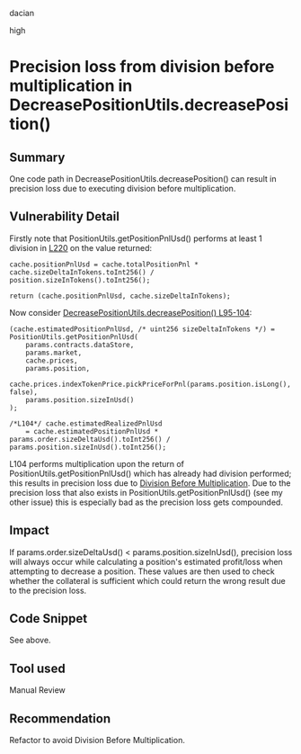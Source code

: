 dacian

high

# Precision loss from division before multiplication in DecreasePositionUtils.decreasePosition()

## Summary
One code path in DecreasePositionUtils.decreasePosition() can result in precision loss due to executing division before multiplication.

## Vulnerability Detail
Firstly note that PositionUtils.getPositionPnlUsd() performs at least 1 division in [L220](https://github.com/sherlock-audit/2023-04-gmx/blob/main/gmx-synthetics/contracts/position/PositionUtils.sol#L220) on the value returned:

```solidity
cache.positionPnlUsd = cache.totalPositionPnl * cache.sizeDeltaInTokens.toInt256() / position.sizeInTokens().toInt256();

return (cache.positionPnlUsd, cache.sizeDeltaInTokens);
```

Now consider [DecreasePositionUtils.decreasePosition() L95-104](https://github.com/sherlock-audit/2023-04-gmx/blob/main/gmx-synthetics/contracts/position/DecreasePositionUtils.sol#L95-L104):

```solidity
(cache.estimatedPositionPnlUsd, /* uint256 sizeDeltaInTokens */) = PositionUtils.getPositionPnlUsd(
	params.contracts.dataStore,
	params.market,
	cache.prices,
	params.position,
	cache.prices.indexTokenPrice.pickPriceForPnl(params.position.isLong(), false),
	params.position.sizeInUsd()
);

/*L104*/ cache.estimatedRealizedPnlUsd 
	= cache.estimatedPositionPnlUsd * params.order.sizeDeltaUsd().toInt256() / params.position.sizeInUsd().toInt256();
```

L104 performs multiplication upon the return of PositionUtils.getPositionPnlUsd() which has already had division performed; this results in precision loss due to [Division Before Multiplication](https://dacian.me/precision-loss-errors#heading-division-before-multiplication). Due to the precision loss that also exists in PositionUtils.getPositionPnlUsd() (see my other issue) this is especially bad as the precision loss gets compounded.

## Impact
If params.order.sizeDeltaUsd() < params.position.sizeInUsd(), precision loss will always occur while calculating a position's estimated profit/loss when attempting to decrease a position. These values are then used to check whether the collateral is sufficient which could return the wrong result due to the precision loss.

## Code Snippet
See above.

## Tool used
Manual Review

## Recommendation
Refactor to avoid Division Before Multiplication.
